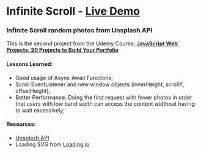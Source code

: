 # Infinite Scroll - [Live Demo]()
### Infinite Scroll random photos from Unsplash API  

This is the second project from the Udemy Course: [**JavaScript Web Projects: 20 Projects to Build Your Portfolio**](https://www.udemy.com/course/javascript-web-projects-to-build-your-portfolio-resume/)

#### Lessons Learned: 
- Good usage of Async Await Functions;
- Scroll EventListener and new window objects (innerHeight, scrollY, offsetHeight);
- Better Performance. Doing the first request with fewer photos in order that users with low band width can access the content widthout having to wait excessively;

#### Resources:
- [Unsplash API](https://unsplash.com/documentation)
- Loading SVG from [Loading.io](https://loading.io/)
